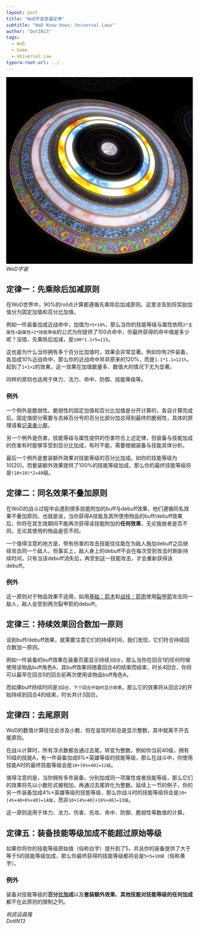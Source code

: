 ```yaml
---
layout: post
title: "WoD宇宙普遍定律"
subtitle: "WoD Know Hows: Universal Laws"
author: "DotIN13"
tags:
  - WoD
  - Game
  - Universal Law
typora-root-url: ../..
---
```


<a href="/img/in-post/post-wodbasics/universe.png" data-fancybox="gallery" data-caption="WoD Universe"><img src="/img/in-post/post-wodbasics/universe.png" alt="WoD Universe" width="620px"></a><em>WoD宇宙</em>

## 定律一：先乘除后加减原则

在WoD世界中，90%的roll点计算都遵循先乘除后加减原则。这里涉及到将奖励加值分为固定加值和百分比加值。

例如一件装备加成近战命中，加值为`+5+10%`，那么当你的技能等级与属性依照`2*主属性+副属性+2*技能等级`的公式为你提供了100点命中，你最终获得的命中值是多少呢？没错，先乘除后加减，是`100*1.1+5=115`。

这也是为什么当你拥有多个百分比加值时，效果会非常显著。例如你有2件装备，各加成10%近战命中，那么你的近战命中并非原来的120%，而是`1.1*1.1=121%`，起到了`1+1>2`的效果。这一效果在加值数量多、数值大的情况下尤为显著。

同样的原则也适用于体力、法力、命中、防御、技能等级等。

### 例外

一个例外是脆弱性。脆弱性的固定加值和百分比加值是分开计算的，各自计算完成后，固定值部分需要与去掉百分号的百分比部分加总得到最终的脆弱性，具体的原理请看[记录者小屋](http://canto.world-of-dungeons.org/wod/spiel/forum/viewtopic.php?id=1440733&board=kein)。

另一个例外是伤害。技能等级与属性提供的伤害符合上述定律，但装备与技能加成的伤害有时能够享受到百分比加成，有时不能，需要根据装备与技能具体分析。

最后一个例外是套装额外效果对技能等级的百分比加成。如你的技能等级为10[20]，而套装额外效果提供了100%的技能等级加成，那么你的最终技能等级将是`(10+10)*2=40`级。

## 定律二：同名效果不叠加原则

在WoD的战斗过程中会遇到很多技能附加的buff与debuff效果，他们遵循同名效果不叠加原则。也就是说，当你获得A技能及其所使用物品的buff/debuff效果后，你将在其生效期间不能再次获得该技能附加的**任何效果**，无论施放者是否不同，无论其使用的物品是否不同。

一个值得注意的地方是，带有伤害的攻击技能往往能在为敌人施加debuff之后继续攻击同一个敌人，但事实上，敌人身上的debuff不会在每次受到攻击时刷新持续时间，只有当该debuff消失后，再受到这一技能攻击，才会重新获得该debuff。

### 例外

这一原则对于物品效果不适用，如用[基础：箭术](http://canto.world-of-dungeons.org/wod/spiel/hero/skill.php?name=%E5%9F%BA%E7%A1%80%EF%BC%9A%E7%AE%AD%E6%9C%AF)和[战技：箭雨](http://canto.world-of-dungeons.org/wod/spiel/hero/skill.php?name=%E6%88%98%E6%8A%80%EF%BC%9A%E7%AE%AD%E9%9B%A8)使用[裂甲箭](http://canto.world-of-dungeons.org/wod/spiel/hero/item.php?name=%E8%A3%82%E7%94%B2%E7%AE%AD)攻击同一敌人，敌人会受到两次裂甲箭的debuff。

## 定律三：持续效果回合数加一原则

谈到buff/debuff效果，就需要注意它们的持续时间，我们发现，它们符合持续回合数加一原则。

例如一件装备的buff效果在装备页面显示持续`3回合`，那么当你在回合1的任何时候使用该物品buff角色A，其buff效果将随着回合4的结束而结束，时长4回合，你将可以最早在回合5的回合前再次使用该物品buff角色A。

而如果buff持续时间是`3回合，下个回合开始时显示效果`，那么它的效果将从回合2的开始持续到回合4的结束，时长共计3回合。

## 定律四：去尾原则

WoD的数值计算往往会涉及小数，但在呈现时却总是显示整数，其中就离不开去尾原则。

在战斗计算时，所有浮点数都会通过去尾，转变为整数，例如你当前40级，拥有10级的技能A，有一件装备加成6%×英雄等级的技能等级，那么在战斗中，你使用技能A时的最终技能等级会是`10+[6%×40]=12级`。

值得注意的是，当你拥有多件装备，分别加成同一项属性或者技能等级，那么它们的效果将先以小数形式被相加，再通过去尾转化为整数。延续上一节的例子，你的另一件装备加成4%×英雄等级的技能等级，那么你战斗时的技能等级将会是`10+[4%×40+6%×40]=14级`，而非`10+[4%×40]+[6%×40]=13级`。

这一原则适用于体力、法力、伤害、先攻、命中、防御、脆弱性等数值的计算。

## 定律五：装备技能等级加成不能超过原始等级

如果你将你的技能等级原始值（俗称白字）提升到了5，并且你的装备提供了大于等于5的技能等级加成，那么你最终获得的技能等级都将会是`5+5=10级`（俗称黄字）。

### 例外

装备对技能等级的**百分比加成**以及**套装额外效果、其他技能对技能等级的任何加成**都不在此原则的限制之列。



*祝武运昌隆  
DotIN13*